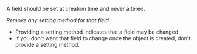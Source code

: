 A field should be set at creation time and never altered.

*Remove any setting method for that field.*

+ Providing a setting method indicates that a field may be changed.
+ If you don't want that field to change once the object is created, don't provide a setting method.

